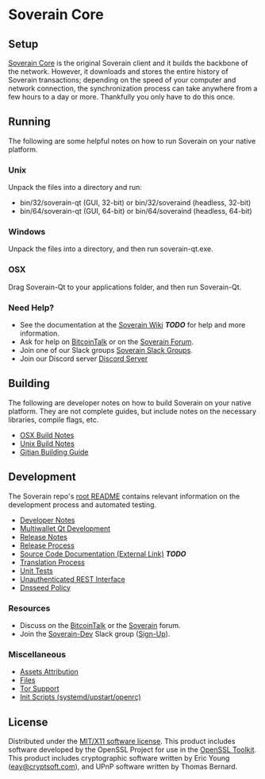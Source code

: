 Soverain Core
=====================

Setup
---------------------
[Soverain Core](http://soverain.org/wallet) is the original Soverain client and it builds the backbone of the network. However, it downloads and stores the entire history of Soverain transactions; depending on the speed of your computer and network connection, the synchronization process can take anywhere from a few hours to a day or more. Thankfully you only have to do this once.

Running
---------------------
The following are some helpful notes on how to run Soverain on your native platform.

### Unix

Unpack the files into a directory and run:

- bin/32/soverain-qt (GUI, 32-bit) or bin/32/soveraind (headless, 32-bit)
- bin/64/soverain-qt (GUI, 64-bit) or bin/64/soveraind (headless, 64-bit)

### Windows

Unpack the files into a directory, and then run soverain-qt.exe.

### OSX

Drag Soverain-Qt to your applications folder, and then run Soverain-Qt.

### Need Help?

* See the documentation at the [Soverain Wiki](https://en.bitcoin.it/wiki/Main_Page) ***TODO***
for help and more information.
* Ask for help on [BitcoinTalk](https://bitcointalk.org/index.php?topic=1262920.0) or on the [Soverain Forum](http://forum.soverain.org/).
* Join one of our Slack groups [Soverain Slack Groups](https://soverain.org/slack-logins/).
* Join our Discord server [Discord Server](https://discord.gg/dTRhamf)

Building
---------------------
The following are developer notes on how to build Soverain on your native platform. They are not complete guides, but include notes on the necessary libraries, compile flags, etc.

- [OSX Build Notes](build-osx.md)
- [Unix Build Notes](build-unix.md)
- [Gitian Building Guide](gitian-building.md)

Development
---------------------
The Soverain repo's [root README](https://github.com/soverainproject/Soverain/blob/master/README.md) contains relevant information on the development process and automated testing.

- [Developer Notes](developer-notes.md)
- [Multiwallet Qt Development](multiwallet-qt.md)
- [Release Notes](release-notes.md)
- [Release Process](release-process.md)
- [Source Code Documentation (External Link)](https://dev.visucore.com/bitcoin/doxygen/) ***TODO***
- [Translation Process](translation_process.md)
- [Unit Tests](unit-tests.md)
- [Unauthenticated REST Interface](REST-interface.md)
- [Dnsseed Policy](dnsseed-policy.md)

### Resources

* Discuss on the [BitcoinTalk](https://bitcointalk.org/index.php?topic=1262920.0) or the [Soverain](http://forum.soverain.org/) forum.
* Join the [Soverain-Dev](https://soverain-dev.slack.com/) Slack group ([Sign-Up](https://soverain-dev.herokuapp.com/)).

### Miscellaneous
- [Assets Attribution](assets-attribution.md)
- [Files](files.md)
- [Tor Support](tor.md)
- [Init Scripts (systemd/upstart/openrc)](init.md)

License
---------------------
Distributed under the [MIT/X11 software license](http://www.opensource.org/licenses/mit-license.php).
This product includes software developed by the OpenSSL Project for use in the [OpenSSL Toolkit](https://www.openssl.org/). This product includes
cryptographic software written by Eric Young ([eay@cryptsoft.com](mailto:eay@cryptsoft.com)), and UPnP software written by Thomas Bernard.
